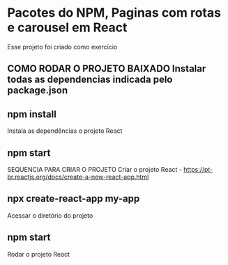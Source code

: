# Pacotes do NPM, Paginas com rotas e carousel em React
  Esse projeto foi criado como exercício 


## COMO RODAR O PROJETO BAIXADO Instalar todas as dependencias indicada pelo package.json

## npm install
Instala as dependências  o projeto React

## npm start
SEQUENCIA PARA CRIAR O PROJETO Criar o projeto React - https://pt-br.reactjs.org/docs/create-a-new-react-app.html

## npx create-react-app my-app
Acessar o diretório do projeto


## npm start
Rodar o projeto React